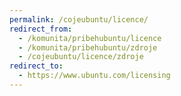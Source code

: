 ```yaml
---
permalink: /cojeubuntu/licence/
redirect_from:
  - /komunita/pribehubuntu/licence
  - /komunita/pribehubuntu/zdroje
  - /cojeubuntu/licence/zdroje
redirect_to:
  - https://www.ubuntu.com/licensing
---
```

